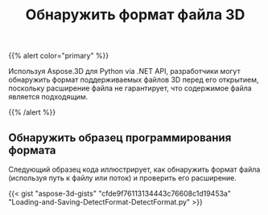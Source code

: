 ﻿---
title: Обнаружить формат файла 3D
type: docs
weight: 10
url: /ru/python-net/detect-format-of-3d-file/
description: Используя Aspose.3D для Python via .NET API, разработчики могут обнаружить формат поддерживаемых файлов 3D перед его открытием, поскольку расширение файла не гарантирует, что содержимое файла является подходящим.
---
{{% alert color="primary" %}} 

Используя Aspose.3D для Python via .NET API, разработчики могут обнаружить формат поддерживаемых файлов 3D перед его открытием, поскольку расширение файла не гарантирует, что содержимое файла является подходящим.

{{% /alert %}} 
## **Обнаружить образец программирования формата**
Следующий образец кода иллюстрирует, как обнаружить формат файла (используя путь к файлу или поток) и проверить его расширение.

{{< gist "aspose-3d-gists" "cfde9f76113134443c76608c1d19453a" "Loading-and-Saving-DetectFormat-DetectFormat.py" >}}
